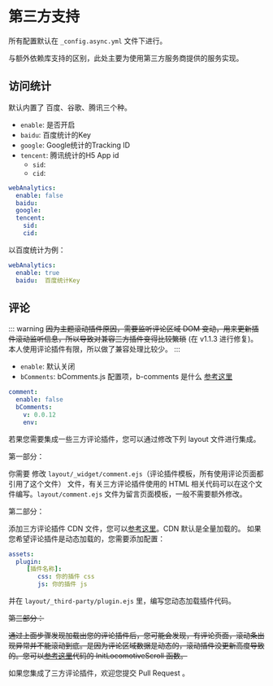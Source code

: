 # 第三方支持

所有配置默认在 `_config.async.yml` 文件下进行。

与额外依赖库支持的区别，此处主要为使用第三方服务商提供的服务实现。
## 访问统计
默认内置了 百度、谷歌、腾讯三个种。

- `enable`: 是否开启
- `baidu`: 百度统计的Key
- `google`: Google统计的Tracking ID
- `tencent`: 腾讯统计的H5 App id
    - `sid`:
    - `cid`:

``` yaml
webAnalytics:  
  enable: false
  baidu:   
  google:  
  tencent: 
    sid:
    cid:
```
以百度统计为例：
``` yaml
webAnalytics:  
  enable: true
  baidu:  百度统计Key
```

## 评论
::: warning
~~因为主题滚动插件原因，需要监听评论区域 DOM 变动，用来更新插件滚动监听信息，所以导致对兼容三方插件变得比较繁琐~~ (在 v1.1.3 进行修复)。本人使用评论插件有限，所以做了兼容处理比较少。
:::

- `enable`: 默认关闭
- `bComments`: bComments.js 配置项，b-comments 是什么 [参考这里](https://github.com/MaLuns/bcommentjs)

```yaml
comment:
  enable: false
  bComments:
    v: 0.0.12
    env: 
```
若果您需要集成一些三方评论插件，您可以通过修改下列 layout 文件进行集成。

第一部分：

你需要 修改 `layout/_widget/comment.ejs`（评论插件模板，所有使用评论页面都引用了这个文件） 文件，有关三方评论插件使用的 HTML 相关代码可以在这个文件编写。`layout/comment.ejs` 文件为留言页面模板，一般不需要额外修改。

第二部分：

添加三方评论插件 CDN 文件，您可以[参考这里](/guide/config.html#cdn)。CDN 默认是全量加载的。
如果您希望评论插件是动态加载的，您需要添加配置：
```yaml
assets:
  plugin:
     [插件名称]: 
        css: 你的插件 css
        js: 你的插件 js
```
并在 `layout/_third-party/plugin.ejs` 里，编写您动态加载插件代码。

~~第三部分：~~

~~通过上面步骤发现加载出您的评论插件后，您可能会发现，有评论页面，滚动条出现异常并不能滚动到底。是因为评论区域数据是动态的，滚动插件没更新高度导致的。您可以[参考这里](https://github.com/MaLuns/hexo-theme-async/blob/415eba005dffe1e42b10c7b9c104e901542a9dc7/source/js/main.js)代码的 InitLocomotiveScroll 函数。~~

如果您集成了三方评论插件，欢迎您提交 Pull Request 。


